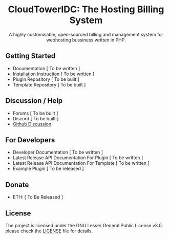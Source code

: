 <h1 align="center">CloudTowerIDC: The Hosting Billing System</h1>

<p align="center">A highly customisable, open-sourced billing and management system for webhosting bussiness written in PHP.</p>

## Getting Started

-   Documentation [ To be written ]
-   Installation Instruction [ To be written ]
-   Plugin Repository [ To be built ]
-   Template Repository [ To be built ]

## Discussion / Help

-   Forums [ To be built ]
-   Discord [ To be built ]
-   [Github Discussion](https://github.com/CloudTowerDev/CloudTowerIDC/discussions)

## For Developers

-   Developer Documentation [ To be written ]
-   Latest Release API Documentation For Plugin [ To be written ]
-   Latest Release API Documentation For Template [ To be written ]
-   Example Plugin [ To be released ]

## Donate

-   ETH: [ To Be Released ]

## License

The project is licensed under the GNU Lesser General Public License v3.0, please check the [LICENSE](https://github.com/CloudTowerDev/CloudTowerIDC/blob/master/LICENSE) file for details.
